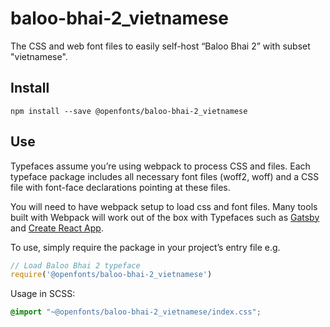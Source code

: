 
# baloo-bhai-2_vietnamese

The CSS and web font files to easily self-host “Baloo Bhai 2” with subset "vietnamese".

## Install

`npm install --save @openfonts/baloo-bhai-2_vietnamese`

## Use

Typefaces assume you’re using webpack to process CSS and files. Each typeface
package includes all necessary font files (woff2, woff) and a CSS file with
font-face declarations pointing at these files.

You will need to have webpack setup to load css and font files. Many tools built
with Webpack will work out of the box with Typefaces such as [Gatsby](https://github.com/gatsbyjs/gatsby)
and [Create React App](https://github.com/facebookincubator/create-react-app).

To use, simply require the package in your project’s entry file e.g.

```javascript
// Load Baloo Bhai 2 typeface
require('@openfonts/baloo-bhai-2_vietnamese')
```

Usage in SCSS:
```scss
@import "~@openfonts/baloo-bhai-2_vietnamese/index.css";
```
